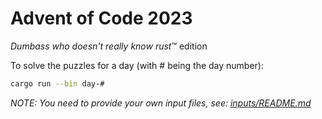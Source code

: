 # Advent of Code 2023
*Dumbass who doesn't really know rust*:tm: edition

To solve the puzzles for a day (with # being the day number): 
```sh
cargo run --bin day-#
```

*NOTE: You need to provide your own input files, see: [inputs/README.md](/inputs/README.md)*
